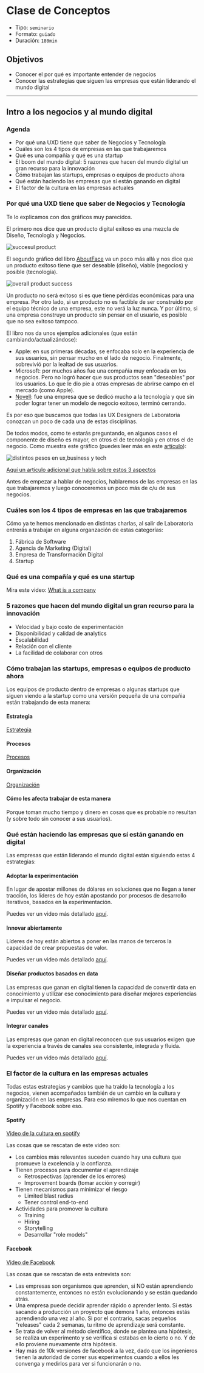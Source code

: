 # Clase de Conceptos

- Tipo: `seminario`
- Formato: `guiado`
- Duración: `180min`

## Objetivos

- Conocer el por qué es importante entender de negocios
- Conocer las estrategias que siguen las empresas que están liderando el mundo
  digital

***

## Intro a los negocios y al mundo digital

### Agenda

- Por qué una UXD tiene que saber de Negocios y Tecnología
- Cuáles son los 4 tipos de empresas en las que trabajaremos
- Qué es una compañía y qué es una startup
- El boom del mundo digital: 5 razones que hacen del mundo digital un gran
  recurso para la innovación
- Cómo trabajan las startups, empresas o equipos de producto ahora
- Qué están haciendo las empresas que sí están ganando en digital
- El factor de la cultura en las empresas actuales

### Por qué una UXD tiene que saber de Negocios y Tecnología

Te lo explicamos con dos gráficos muy parecidos.

El primero nos dice que un producto digital exitoso es una mezcla de Diseño,
Tecnología y Negocios.

![succesul product](https://lh4.googleusercontent.com/EigZnNr6llXzx9v0DIxDObubSES4CVDyppnIBFjEfZNFJnFPGndJwoCjdY_Tozs6WO1LrJ42ee90hGSZRq8OcJZF_N4FVd_Uq0JOEQd7aNirYm8P_POSItcjhKDMuCx0iaKStFo7S84)

El segundo gráfico del libro [AboutFace](https://www.amazon.com/About-Face-Essentials-Interaction-Design/dp/1118766571/ref=sr_1_1?ie=UTF8&qid=1517959313&sr=8-1&keywords=aboutface)
va un poco más allá y nos dice que un producto exitoso tiene que ser deseable
(diseño), viable (negocios) y posible (tecnología).

![overall product success](https://lh3.googleusercontent.com/5264A7D9H-6W5lKlReph2ljW4gpP4BbyO9ufbS_WzI2EfZdaympBnt-ZIITXOgqbLj8K_88vLLQKZdfhymI4y7HzXAXrBNkfHSmMlRXkKQ6CcYUNT77jqpM7hve3apOpKtLEEdsn414)

Un producto no será exitoso si es que tiene pérdidas económicas para una
empresa. Por otro lado, si un producto no es factible de ser construido por el
equipo técnico de una empresa, este no verá la luz nunca. Y por último, si una
empresa construye un producto sin pensar en el usuario, es posible que no sea
exitoso tampoco.

El libro nos da unos ejemplos adicionales (que están cambiando/actualizándose):

- Apple: en sus primeras décadas, se enfocaba solo en la experiencia de sus
  usuarios, sin pensar mucho en el lado de negocio. Finalmente, sobrevivió por
  la lealtad de sus usuarios.
- Microsoft: por muchos años fue una compañía muy enfocada en los negocios. Pero
  no logró hacer que sus productos sean "deseables" por los usuarios. Lo que le
  dio pie a otras empresas de abrirse campo en el mercado (como Apple).
- [Novell](https://es.wikipedia.org/wiki/Novell): fue una empresa que se dedicó
  mucho a la tecnología y que sin poder lograr tener un modelo de negocio
  exitoso, terminó cerrando.

Es por eso que buscamos que todas las UX Designers de Laboratoria conozcan un
poco de cada una de estas disciplinas.

De todos modos, como te estarás preguntando, en algunos casos el componente de
diseño es mayor, en otros el de tecnología y en otros el de negocio. Como
muestra este gráfico (puedes leer más en este [artículo](https://uxdesign.cc/the-evolution-of-ux-challenges-5e1748b82ede)):

![distintos pesos en ux,business y tech](https://cdn-images-1.medium.com/max/1600/1*HlaP27dGpKAqFbWm8-kBOQ.png)

[Aquí un artículo adicional que habla sobre estos 3 aspectos](https://medium.com/@gorilas/los-tres-factores-del-%C3%A9xito-de-un-producto-digital-12f600f4e2e8)

Antes de empezar a hablar de negocios, hablaremos de las empresas en las que
trabajaremos y luego conoceremos un poco más de c/u de sus negocios.

### Cuáles son los 4 tipos de empresas en las que trabajaremos

Cómo ya te hemos mencionado en distintas charlas, al salir de Laboratoria
entrerás a trabajar en alguna organzación de estas categorías:

1. Fábrica de Software
1. Agencia de Marketing (Digital)
1. Empresa de Transformación Digital
1. Startup

### Qué es una compañía y qué es una startup

Mira este video:
[What is a company](https://youtu.be/Gt-rwCUWfqw)

### 5 razones que hacen del mundo digital un gran recurso para la innovación

- Velocidad y bajo costo de experimentación
- Disponibilidad y calidad de analytics
- Escalabilidad
- Relación con el cliente
- La facilidad de colaborar con otros

### Cómo trabajan las startups, empresas o equipos de producto ahora

Los equipos de producto dentro de empresas o algunas startups que siguen viendo
a la startup como una versión pequeña de una compañia están trabajando de esta
manera:

#### Estrategia

[Estrategia](https://youtu.be/rr4g-JxGQoM)

#### Procesos

[Procesos](https://youtu.be/IrcP_IQuYk4)

#### Organización

[Organización](https://youtu.be/VmPTQk5LVlc)

#### Cómo les afecta trabajar de esta manera

Porque toman mucho tiempo y dinero en cosas que es probable no resultan (y sobre
todo sin conocer a sus usuarios).

### Qué están haciendo las empresas que sí están ganando en digital

Las empresas que están liderando el mundo digital están siguiendo estas 4
estrategias:

#### Adoptar la experimentación

En lugar de apostar millones de dólares en soluciones que no llegan a tener
tracción, los líderes de hoy están apostando por procesos de desarrollo
iterativos, basados en la experimentación.

Puedes ver un video más detallado [aquí](https://www.useloom.com/share/94bee9d273224ec89c5c62497b0fa202).

#### Innovar abiertamente

Líderes de hoy están abiertos a poner en las manos de terceros la capacidad de
crear propuestas de valor.

Puedes ver un video más detallado [aquí](https://www.useloom.com/share/9f176c2b948a4b4b8318b5cec8c31b78).

#### Diseñar productos basados en data

Las empresas que ganan en digital tienen la capacidad de convertir data en
conocimiento y utilizar ese conocimiento para diseñar mejores experiencias e
impulsar el negocio.

Puedes ver un video más detallado [aquí](https://www.useloom.com/share/517a6902bca84a57bebed48c7b751a00).

#### Integrar canales

Las empresas que ganan en digital reconocen que sus usuarios exigen que la
experiencia a través de canales sea consistente, integrada y fluida.

Puedes ver un video más detallado [aquí](https://www.useloom.com/share/d01b726ae01a4f58a0186ae73bbf0610).

### El factor de la cultura en las empresas actuales

Todas estas estrategias y cambios que ha traido la tecnología a los negocios,
vienen acompañados también de un cambio en la cultura y organización en las
empresas. Para eso miremos lo que nos cuentan en Spotify y Facebook sobre eso.

#### Spotify

[Video de la cultura en spotify](https://vimeo.com/94950270)

Las cosas que se rescatan de este video son:

- Los cambios más relevantes suceden cuando hay una cultura que promueve la
  excelencia y la confianza.
- Tienen procesos para documentar el aprendizaje
  - Retrospectivas (aprender de los errores)
  - Improvement boards (tomar acción y corregir)
- Tienen mecanismos para minimizar el riesgo
  - Limited blast radius
  - Tener control end-to-end
- Actividades para promover la cultura
  - Training
  - Hiring
  - Storytelling
  - Desarrollar "role models"

#### Facebook

[Video de Facebook](https://www.youtube.com/watch?time_continue=580&v=Lb4IcGF5iTQ)

Las cosas que se rescatan de esta entrevista son:

- Las empresas son organismos que aprenden, si NO están aprendiendo
  constantemente, entonces no están evolucionando y se están quedando atrás.
- Una empresa puede decidir aprender rápido o aprender lento. Si estás sacando a
  producción un proyecto que demora 1 año, entonces estás aprendiendo una vez al
  año. Si por el contrario, sacas pequeños "releases" cada 2 semanas, tu ritmo
  de aprendizaje será constante.
- Se trata de volver al método científico, donde se plantea una hipótesis, se
  realiza un experimento y se verifica si estabas en lo cierto o no. Y de ello
  proviene nuevamente otra hipótesis.
- Hay más de 10k versiones de facebook a la vez, dado que los ingenieros tienen
  la autoridad de correr sus experimentos cuando a ellos les convenga y medirlos
  para ver si funcionarán o no.
